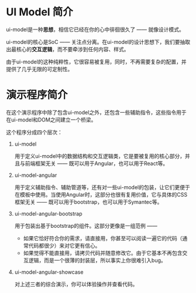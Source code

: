 # UI Model 简介

ui-model是一种**思想**，相信它已经在你的心中徘徊很久了 —— 就像设计模式。

ui-model的核心是SoC —— 关注点分离。在ui-model的设计思想下，我们要抽取出最核心的**交互逻辑**，而不要牵涉到任何内容、样式。

由于ui-model的这种纯粹性，它很容易被复用，同时，不再需要复杂的配置，并提供了几乎无限的可定制性。

# 演示程序简介

在这个演示程序中除了包含ui-model之外，还包含一些辅助指令，这些指令用于在ui-model和DOM之间建立一个桥梁。

这个程序分成四个层次：

1. ui-model

    用于定义ui-model中的数据结构和交互逻辑类，它是要被复用的核心部分，并且与前端框架无关 —— 既可以用于Angular，也可以用于React等。
    
1. ui-model-angular

    用于定义辅助指令、辅助管道等，还有对一些ui-model的包装，让它们更便于在模板中使用。当使用Angular时，这部分也很有复用价值，它与具体的CSS框架无关 —— 既可以用于bootstrap，也可以用于Symantec等。
    
1. ui-model-angular-bootstrap

    用于包装出基于bootstrap的组件。这部分更像是一组范例 —— 
    
    - 如果它恰好符合你的需求，请直接用，你甚至可以阅读一遍它的代码（通常代码都很少）来对它更有信心。
    - 如果觉得不能直接用，请拷贝代码并随意修改它。由于它基本不再包含交互逻辑，而是一个很薄的封装层，所以事实上你很难引入bug。

1. ui-model-angular-showcase

    对上述三者的综合演示，你可以体验操作并查看代码。
